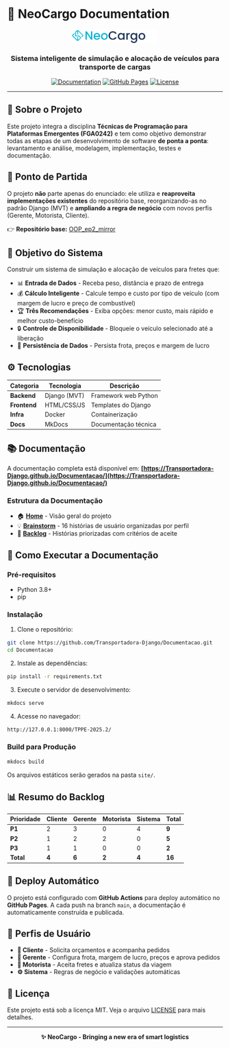 # 🚚 NeoCargo Documentation

<div align="center">
  <img src="docs/assets/Logo-NeoCargo.svg" alt="NeoCargo Logo" width="200">
  <br>
  <h3>Sistema inteligente de simulação e alocação de veículos para transporte de cargas</h3>
  
  [![Documentation](https://img.shields.io/badge/docs-mkdocs-blue.svg)](https://Transportadora-Django.github.io/Documentacao/)
  [![GitHub Pages](https://github.com/Transportadora-Django/Documentacao/actions/workflows/deploy-docs.yml/badge.svg)](https://github.com/Transportadora-Django/Documentacao/actions/workflows/deploy-docs.yml)
  [![License](https://img.shields.io/badge/license-MIT-green.svg)](LICENSE)
</div>

---

## 📘 Sobre o Projeto

Este projeto integra a disciplina **Técnicas de Programação para Plataformas Emergentes (FGA0242)** e tem como objetivo demonstrar todas as etapas de um desenvolvimento de software **de ponta a ponta**: levantamento e análise, modelagem, implementação, testes e documentação.

## 🔎 Ponto de Partida

O projeto **não** parte apenas do enunciado: ele utiliza e **reaproveita implementações existentes** do repositório base, reorganizando-as no padrão Django (MVT) e **ampliando a regra de negócio** com novos perfis (Gerente, Motorista, Cliente).

👉 **Repositório base:** [OOP_ep2_mirror](https://github.com/wagnermc506/OOP_ep2_mirror/tree/master)

## 🎯 Objetivo do Sistema

Construir um sistema de simulação e alocação de veículos para fretes que:

- 📊 **Entrada de Dados** - Receba peso, distância e prazo de entrega
- 💰 **Cálculo Inteligente** - Calcule tempo e custo por tipo de veículo (com margem de lucro e preço de combustível)
- 🏆 **Três Recomendações** - Exiba opções: menor custo, mais rápido e melhor custo-benefício
- 🔒 **Controle de Disponibilidade** - Bloqueie o veículo selecionado até a liberação
- 💾 **Persistência de Dados** - Persista frota, preços e margem de lucro

## ⚙️ Tecnologias

| Categoria | Tecnologia | Descrição |
|-----------|------------|-----------|
| **Backend** | Django (MVT) | Framework web Python |
| **Frontend** | HTML/CSS/JS | Templates do Django |
| **Infra** | Docker | Containerização |
| **Docs** | MkDocs | Documentação técnica |

## 📚 Documentação

A documentação completa está disponível em: **[https://Transportadora-Django.github.io/Documentacao/](https://Transportadora-Django.github.io/Documentacao/)**

### Estrutura da Documentação

- 🏠 **[Home](https://Transportadora-Django.github.io/Documentacao/)** - Visão geral do projeto
- 💡 **[Brainstorm](https://Transportadora-Django.github.io/Documentacao/04-brainstorm-historias/)** - 16 histórias de usuário organizadas por perfil
- 📑 **[Backlog](https://Transportadora-Django.github.io/Documentacao/05-backlog/)** - Histórias priorizadas com critérios de aceite

## 🚀 Como Executar a Documentação

### Pré-requisitos

- Python 3.8+
- pip

### Instalação

1. Clone o repositório:
```bash
git clone https://github.com/Transportadora-Django/Documentacao.git
cd Documentacao
```

2. Instale as dependências:
```bash
pip install -r requirements.txt
```

3. Execute o servidor de desenvolvimento:
```bash
mkdocs serve
```

4. Acesse no navegador:
```
http://127.0.0.1:8000/TPPE-2025.2/
```

### Build para Produção

```bash
mkdocs build
```

Os arquivos estáticos serão gerados na pasta `site/`.

## 📊 Resumo do Backlog

| Prioridade | Cliente | Gerente | Motorista | Sistema | Total |
|------------|---------|---------|-----------|---------|-------|
| **P1** | 2 | 3 | 0 | 4 | **9** |
| **P2** | 1 | 2 | 2 | 0 | **5** |
| **P3** | 1 | 1 | 0 | 0 | **2** |
| **Total** | **4** | **6** | **2** | **4** | **16** |

## 🔧 Deploy Automático

O projeto está configurado com **GitHub Actions** para deploy automático no **GitHub Pages**. A cada push na branch `main`, a documentação é automaticamente construída e publicada.

## 👥 Perfis de Usuário

- **👤 Cliente** - Solicita orçamentos e acompanha pedidos
- **👤 Gerente** - Configura frota, margem de lucro, preços e aprova pedidos  
- **👤 Motorista** - Aceita fretes e atualiza status da viagem
- **⚙️ Sistema** - Regras de negócio e validações automáticas

## 📄 Licença

Este projeto está sob a licença MIT. Veja o arquivo [LICENSE](LICENSE) para mais detalhes.

---

<div align="center">
  <strong>✨ NeoCargo - Bringing a new era of smart logistics</strong>
</div>